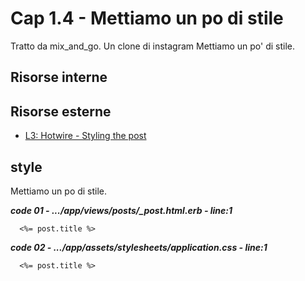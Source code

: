 # <a name="top"></a> Cap 1.4 - Mettiamo un po di stile

Tratto da mix_and_go. Un clone di instagram
Mettiamo un po' di stile.



## Risorse interne



## Risorse esterne

- [L3: Hotwire - Styling the post](https://school.mixandgo.com/targets/266)



## style

Mettiamo un po di stile.

***code 01 - .../app/views/posts/_post.html.erb - line:1***

```html+erb
  <%= post.title %>
```


***code 02 - .../app/assets/stylesheets/application.css - line:1***

```html+erb
  <%= post.title %>
```
